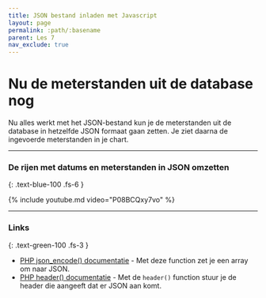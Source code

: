 ```yaml
---
title: JSON bestand inladen met Javascript 
layout: page 
permalink: :path/:basename 
parent: Les 7
nav_exclude: true
---
```


# Nu de meterstanden uit de database nog

Nu alles werkt met het JSON-bestand kun je de meterstanden uit de database in hetzelfde JSON formaat gaan zetten. 
Je ziet daarna de ingevoerde meterstanden in je chart.

---

### De rijen met datums en meterstanden in JSON omzetten 
{: .text-blue-100 .fs-6 }

{% include youtube.md video="P08BCQxy7vo" %}

---

### Links
{: .text-green-100 .fs-3 }

- [PHP json_encode() documentatie](https://www.php.net/manual/en/function.json-encode.php) - Met deze function zet je een array om naar JSON.
- [PHP header() documentatie](https://www.php.net/manual/en/function.header.php) - Met de `header()` function stuur je de header die aangeeft dat er JSON aan komt.






